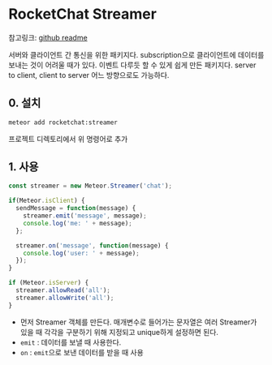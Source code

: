 # RocketChat Streamer

참고링크: [github readme](https://github.com/RocketChat/meteor-streamer/blob/master/packages%2Frocketchat-streamer%2FREADME.md)

서버와 클라이언트 간 통신을 위한 패키지다. subscription으로 클라이언트에 데이터를 보내는 것이 어려울 때가 있다. 이벤트 다루듯 할 수 있게 쉽게 만든 패키지다. server to client, client to server 어느 방향으로도 가능하다.

## 0. 설치

```sh
meteor add rocketchat:streamer
```

프로젝트 디렉토리에서 위 명령어로 추가

## 1. 사용

```js
const streamer = new Meteor.Streamer('chat');

if(Meteor.isClient) {
  sendMessage = function(message) {
    streamer.emit('message', message);
    console.log('me: ' + message);
  };

  streamer.on('message', function(message) {
    console.log('user: ' + message);
  });
}

if (Meteor.isServer) {
  streamer.allowRead('all');
  streamer.allowWrite('all');
}
```

- 먼저 Streamer 객체를 만든다. 매개변수로 들어가는 문자열은 여러 Streamer가 있을 때 각각을 구분하기 위해 지정되고 unique하게 설정하면 된다.
- `emit` : 데이터를 보낼 때 사용한다.
- `on` : `emit`으로 보낸 데이터를 받을 때 사용
